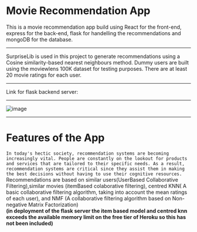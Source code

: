 # Movie Recommendation App

This is a movie recommendation app build using React for the front-end, express for the back-end, flask for handelling the recommendations and mongoDB for the database.
***
SurpriseLib is used in this project to generate recommendations using a Cosine similarity-based nearest neighbours method. Dummy users are built using the moviewlens 100K dataset for testing purposes. There are at least 20 movie ratings for each user.
***
Link for flask backend server: 
***
![image](https://user-images.githubusercontent.com/56230034/170880146-461fc98e-477d-4240-844a-cb3e029080b7.png)
***
# Features of the App
```In today's hectic society, recommendation systems are becoming increasingly vital. People are constantly on the lookout for products and services that are tailored to their specific needs. As a result, recommendation systems are critical since they assist them in making the best decisions without having to use their cognitive resources.```
<br/>
Recommendations are based on similar users(UserBased Collaborative Filtering),similar movies (itemBased colaborative filtering), centred KNN( A basic collaborative filtering algorithm, taking into account the mean ratings of each user), and NMF (A collaborative filtering algorithm based on Non-negative Matrix Factorization)
<br/>
<b>(in deployment of the flask server the item based model and centred knn exceeds the available memory limit on the free tier of Heroku so this has not been included)
</b>
